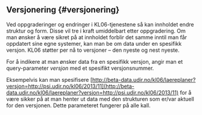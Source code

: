 ## Versjonering {#versjonering}

Ved oppgraderinger og endringer i KL06-tjenestene så kan innholdet endre struktur og form. Disse vil tre i kraft umiddelbart etter oppgradering. Om man ønsker å være sikret på at innholdet forblir det samme inntil man får oppdatert sine egne systemer, kan man be om data under en spesifikk versjon. KL06 støtter per nå to versjoner – den nyeste og nest nyeste.

For å indikere at man ønsker data fra en spesifikk versjon, angir man et query-parameter _versjon_ med et spesifikt versjonsnummer.

Eksempelvis kan man spesifisere [http://beta-data.udir.no/kl06/laereplaner?versjon=http://psi.udir.no/kl06/2013/11](http://beta-data.udir.no/kl06/laereplaner?versjon=http://psi.udir.no/kl06/2013/11) for å være sikker på at man henter ut data med den strukturen som er/var aktuell for den versjonen. Dette parameteret fungerer på alle kall.
